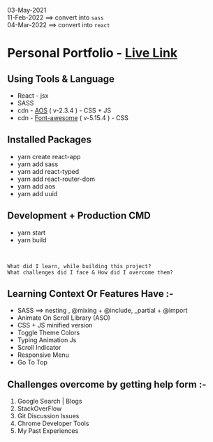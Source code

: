 03-May-2021 <br/>
11-Feb-2022 ==> convert into `sass` <br/>
04-Mar-2022 ==> convert into `react`

# Personal Portfolio - [Live Link](https://taiseen.netlify.app)

## Using Tools & Language
* React - jsx
* SASS 
* cdn - [AOS](https://cdnjs.com/libraries/aos) ( v-2.3.4 ) - CSS + JS 
* cdn - [Font-awesome](https://cdnjs.com/libraries/font-awesome) ( v-5.15.4 ) - CSS 

## Installed Packages
* yarn create react-app 
* yarn add sass
* yarn add react-typed
* yarn add react-router-dom
* yarn add aos
* yarn add uuid

## Development + Production CMD
+ yarn start
+ yarn build

<br/>

```
What did I learn, while building this project? 
What challenges did I face & How did I overcome them?
```
## Learning Context Or Features Have :-
- SASS ==> nesting , @mixing + @include, _partial + @import 
- Animate On Scroll Library (ASO)
- CSS + JS minified version
- Toggle Theme Colors
- Typing Animation Js
- Scroll Indicator
- Responsive Menu
- Go To Top 

## Challenges overcome by getting help form :-
1. Google Search | Blogs
2. StackOverFlow
3. Git Discussion Issues
3. Chrome Developer Tools 
4. My Past Experiences